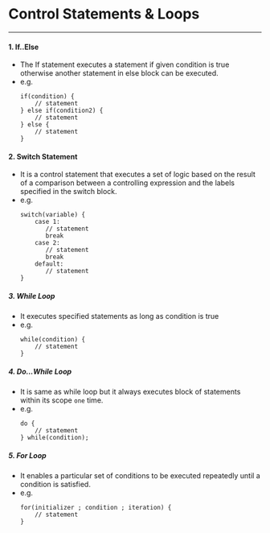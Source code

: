 # Control Statements & Loops
****
####  1. If..Else
   - The If statement executes a statement if given condition is true otherwise another statement in else block can be executed.
   - e.g.
        ```
        if(condition) {
            // statement
        } else if(condition2) {
            // statement
        } else {
            // statement
        }
        ```
#### 2. Switch Statement
   - It is a control statement that executes a set of logic based on the result of a comparison between a controlling expression and the labels specified in the switch block.
   - e.g. 
      ```
      switch(variable) {
          case 1:
             // statement
             break
          case 2:
             // statement
             break
          default:
             // statement
      }
      ```
##### 3. While Loop
   - It executes specified statements as long as condition is true
   - e.g.
      ```
      while(condition) {
          // statement
      }
      ```
##### 4. Do...While Loop
   - It is same as while loop but it always executes block of statements within its scope `one` time.
   - e.g.
      ```
      do {
          // statement
      } while(condition);
      ```
##### 5. For Loop
   -  It enables a particular set of conditions to be executed repeatedly until a condition is satisfied.
   -  e.g.
      ```
      for(initializer ; condition ; iteration) {
          // statement
      }
      ```